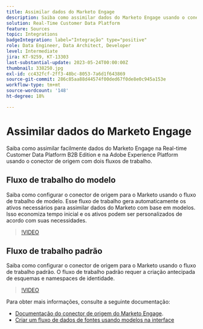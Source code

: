 ```yaml
---
title: Assimilar dados do Marketo Engage
description: Saiba como assimilar dados do Marketo Engage usando o conector de origem com os workflows padrão e de modelo.
solution: Real-Time Customer Data Platform
feature: Sources
topic: Integrations
badgeIntegration: label="Integração" type="positive"
role: Data Engineer, Data Architect, Developer
level: Intermediate
jira: KT-9259, KT-13303
last-substantial-update: 2023-05-24T00:00:00Z
thumbnail: 338250.jpg
exl-id: cc432fcf-2ff3-48bc-8053-7a6d1f643869
source-git-commit: 286c85aa88d44574f00ded67f0de8e0c945a153e
workflow-type: tm+mt
source-wordcount: '148'
ht-degree: 18%

---
```


# Assimilar dados do Marketo Engage

Saiba como assimilar facilmente dados do Marketo Engage na Real-time Customer Data Platform B2B Edition e na Adobe Experience Platform usando o conector de origem com dois fluxos de trabalho.

## Fluxo de trabalho do modelo

Saiba como configurar o conector de origem para o Marketo usando o fluxo de trabalho de modelo. Esse fluxo de trabalho gera automaticamente os ativos necessários para assimilar dados do Marketo com base em modelos. Isso economiza tempo inicial e os ativos podem ser personalizados de acordo com suas necessidades.

>[!VIDEO](https://video.tv.adobe.com/v/3419550?learn=on&enablevpops)

## Fluxo de trabalho padrão

Saiba como configurar o conector de origem para o Marketo usando o fluxo de trabalho padrão. O fluxo de trabalho padrão requer a criação antecipada de esquemas e namespaces de identidade.

>[!VIDEO](https://video.tv.adobe.com/v/338250?learn=on&enablevpops)

Para obter mais informações, consulte a seguinte documentação:
* [Documentação do conector de origem do Marketo Engage](https://experienceleague.adobe.com/docs/experience-platform/sources/connectors/adobe-applications/marketo/marketo.html?lang=pt-BR).
* [Criar um fluxo de dados de fontes usando modelos na interface](https://experienceleague.adobe.com/docs/experience-platform/sources/ui-tutorials/templates.html?lang=pt-BR#)
